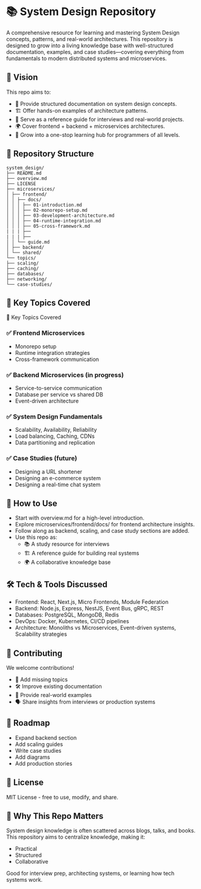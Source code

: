 # 📚 System Design Repository

A comprehensive resource for learning and mastering System Design concepts, patterns, and real-world architectures.
This repository is designed to grow into a living knowledge base with well-structured documentation, examples, and case studies—covering everything from fundamentals to modern distributed systems and microservices.

## 🚀 Vision
This repo aims to:
- 📖 Provide structured documentation on system design concepts.
- 🏗️ Offer hands-on examples of architecture patterns.
- 🔗 Serve as a reference guide for interviews and real-world projects.
- 🌍 Cover frontend + backend + microservices architectures.
- 🧩 Grow into a one-stop learning hub for programmers of all levels.

## 📂 Repository Structure

```
system_design/
├── README.md
├── overview.md
├── LICENSE
├── microservices/
│ ├── frontend/
│ │ ├── docs/
│ │ │ ├── 01-introduction.md
│ │ │ ├── 02-monorepo-setup.md
│ │ │ ├── 03-development-architecture.md
│ │ │ ├── 04-runtime-integration.md
│ │ │ ├── 05-cross-framework.md
| | | ├──
| | | ├──
│ │ └── guide.md
│ ├── backend/
│ └── shared/
└── topics/
├── scaling/
├── caching/
├── databases/
├── networking/
└── case-studies/
```



## 🧩 Key Topics Covered

🧩 Key Topics Covered
### ✅ Frontend Microservices
- Monorepo setup
- Runtime integration strategies
- Cross-framework communication
### ✅ Backend Microservices (in progress)
- Service-to-service communication
- Database per service vs shared DB
- Event-driven architecture
### ✅ System Design Fundamentals
- Scalability, Availability, Reliability
- Load balancing, Caching, CDNs
- Data partitioning and replication
### ✅ Case Studies (future)
- Designing a URL shortener
- Designing an e-commerce system
- Designing a real-time chat system

## 📖 How to Use

- Start with overview.md for a high-level introduction.
- Explore microservices/frontend/docs/ for frontend architecture insights.
- Follow along as backend, scaling, and case study sections are added.
- Use this repo as:
  - 📚 A study resource for interviews
  - 🏗️ A reference guide for building real systems
  - 🌍 A collaborative knowledge base

## 🛠️ Tech & Tools Discussed

- Frontend: React, Next.js, Micro Frontends, Module Federation
- Backend: Node.js, Express, NestJS, Event Bus, gRPC, REST
- Databases: PostgreSQL, MongoDB, Redis
- DevOps: Docker, Kubernetes, CI/CD pipelines
- Architecture: Monoliths vs Microservices, Event-driven systems, Scalability strategies

## 🤝 Contributing

We welcome contributions! 
- 📝 Add missing topics
- 🛠️ Improve existing documentation
- 🧪 Provide real-world examples
- 🗣️ Share insights from interviews or production systems

## 📌 Roadmap

- Expand backend section
- Add scaling guides
- Write case studies
- Add diagrams
- Add production stories

## 📜 License

MIT License - free to use, modify, and share.

## 🌟 Why This Repo Matters
System design knowledge is often scattered across blogs, talks, and books.
This repository aims to centralize knowledge, making it:
- Practical
- Structured  
- Collaborative

Good for interview prep, architecting systems, or learning how tech systems work.